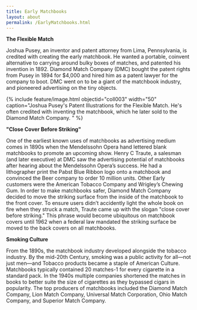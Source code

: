 ```yaml
---
title: Early Matchbooks
layout: about
permalink: /EarlyMatchbooks.html
---
```

<b>The Flexible Match</b>

Joshua Pusey, an inventor and patent attorney from Lima, Pennsylvania, is credited with creating the early matchbook. He wanted a portable, coinvent alternative to carrying around bulky boxes of matches, and patented his invention in 1892.  Diamond Match Company (DMC) bought the patent rights from Pusey in 1894 for $4,000 and hired him as a patent lawyer for the company to boot. DMC went on to be a giant of the matchbook industry, and pioneered advertising on the tiny objects. 

{% include feature/image.html objectid="coll003" width="50" caption="Joshua Pusey's Patent Illustrations for the Flexible Match. He's often credited with inventing the matchbook, which he later sold to the Diamond Match Company. " %}

<b>"Close Cover Before Striking"</b>

One of the earliest known uses of matchbooks as advertising medium comes in 1890s when the Mendelssohn Opera hand lettered blank matchbooks to promote an upcoming show. 
Henry C Traute, a salesman (and later executive) at DMC saw the advertising potential of matchbooks after hearing about the Mendelssohn Opera’s success. He had a lithographer print the Pabst Blue Ribbon logo onto a matchbook and convinced the Beer company to order 10 million units. Other Early customers were the American Tobacco Company and Wrigley’s Chewing Gum. 
In order to make matchbooks safer, Diamond Match Company decided to move the striking surface from the inside of the matchbook to the front cover. To ensure users didn’t accidently light the whole book on fire when they struck a match, Traute came up with the slogan "close cover before striking." This phrase would become ubiquitous on matchbook covers until 1962 when a federal law mandated the striking surface be moved to the back covers on all matchbooks.

<b>Smoking Culture</b>

From the 1890s, the matchbook industry developed alongside the tobacco industry. By the mid-20th Century, smoking was a public activity for all—not just men—and Tobacco products became a staple of American Culture. Matchbooks typically contained 20 matches-1 for every cigarette in a standard pack. In the 1940s multiple companies shortened the matches in books to better suite the size of cigarettes as they bypassed cigars in popularity. 
The top producers of matchbooks included the Diamond Match Company, Lion Match Company, Universal Match Corporation, Ohio Match Company, and Superior Match Company.

